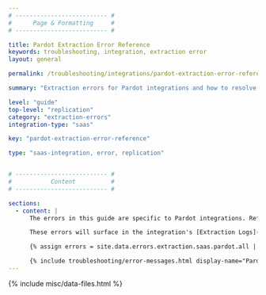 ```yaml
---
# -------------------------- #
#      Page & Formatting     #
# -------------------------- #

title: Pardot Extraction Error Reference
keywords: troubleshooting, integration, extraction error
layout: general

permalink: /troubleshooting/integrations/pardot-extraction-error-reference

summary: "Extraction errors for Pardot integrations and how to resolve them."

level: "guide"
top-level: "replication"
category: "extraction-errors"
integration-type: "saas"

key: "pardot-extraction-error-reference"

type: "saas-integration, error, replication"


# -------------------------- #
#           Content          #
# -------------------------- #

sections:
  - content: |
      The errors in this guide are specific to Pardot integrations. Refer to the [Common SaaS extraction error reference]({{ link.troubleshooting.saas-extraction-errors | prepend: site.baseurl }}) for errors common to all SaaS integrations.

      These errors will surface in the integration's [Extraction Logs]({{ link.replication.extraction-logs | prepend: site.baseurl }}).

      {% assign errors = site.data.errors.extraction.saas.pardot.all | sort_natural:"message" %}

      {% include troubleshooting/error-messages.html display-name="Pardot" %}
---
```

{% include misc/data-files.html %}